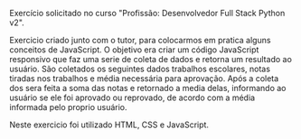 Exercício solicitado no curso "Profissão: Desenvolvedor Full Stack Python v2".

Exercicio criado junto com o tutor, para colocarmos em pratica alguns conceitos de JavaScript.
O objetivo era criar um código JavaScript responsivo que faz  uma serie de coleta de dados e retorna um resultado ao usuário.
São coletados os seguintes dados  trabalhos escolares, notas tiradas nos trabalhos e média necessária para aprovação.
Após a coleta dos sera feita a soma das notas e retornado a media delas, informando ao usuário se ele foi aprovado ou reprovado, de acordo com a média informada pelo proprio usuário.

Neste exercicio foi utilizado HTML, CSS e JavaScript.

